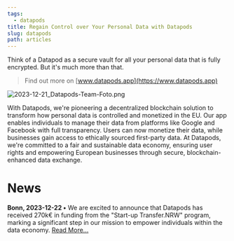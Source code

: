 ```yaml
---
tags:
  - datapods
title: Regain Control over Your Personal Data with Datapods
slug: datapods
path: articles
---
```

Think of a Datapod as a secure vault for all your personal data that is fully encrypted. But it's much more than that.

> Find out more on [www.datapods.app](https://www.datapods.app)

![2023-12-21_Datapods-Team-Foto.png](/assets/2023-12-21_Datapods-Team-Foto-7c3715aeab80833c6572955130148e23.png)

With Datapods, we're pioneering a decentralized blockchain solution to transform how personal data is controlled and monetized in the EU. Our app enables individuals to manage their data from platforms like Google and Facebook with full transparency. Users can now monetize their data, while businesses gain access to ethically sourced first-party data. At Datapods, we're committed to a fair and sustainable data economy, ensuring user rights and empowering European businesses through secure, blockchain-enhanced data exchange.

# News

**Bonn, 2023-12-22 •** We are excited to announce that Datapods has received 270k€ in funding from the "Start-up Transfer.NRW" program, marking a significant step in our mission to empower individuals within the data economy. [Read More...](https://www.datapods.app/blogs/datapods-secures-270keu-in-eu-funding-to-foster-a-human-centric-data-economy)